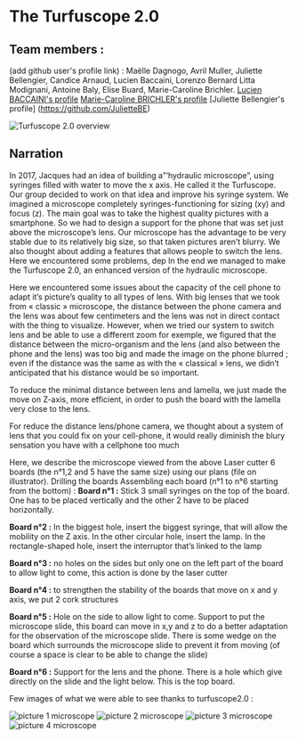 # The Turfuscope 2.0

## **Team members :**

(add github user's profile link) :
Maëlle Dagnogo, Avril Muller, Juliette Bellengier, Candice Arnaud, Lucien Baccaini, Lorenzo Bernard Litta Modignani, Antoine Baly, Elise Buard, Marie-Caroline Brichler.
[Lucien BACCAINI's profile](https://github.com/Shavesteo)
[Marie-Caroline BRICHLER's profile](https://github.com/Tisdie)
[Juliette Bellengier's profile] (https://github.com/JulietteBE)


![Turfuscope 2.0 overview](http://image.noelshack.com/fichiers/2018/42/2/1539672949-microscope-pic.png)


## **Narration**

In 2017, Jacques had an idea of building a”‘hydraulic microscope”, using syringes filled with water to move the x axis. He called it the Turfuscope.
Our group decided to work on that idea and improve his syringe system. We imagined a microscope completely syringes-functioning for sizing (xy) and focus (z). The main goal was to take the highest quality pictures with a smartphone. So we had to design a support for the phone that was set just above the microscope’s lens. 
Our microscope has the advantage to be very stable due to its relatively big size, so that taken pictures aren’t blurry.
We also thought about adding a features that allows people to switch the lens. Here we encountered some problems, dep
In the end we managed to make the Turfuscope 2.0, an enhanced version of the hydraulic microscope.

Here we encountered some issues about the capacity of the cell phone to adapt it’s picture’s quality to all types of lens. With big lenses that we took from « classic » microscope, the distance between the phone camera and the lens was about few centimeters and the lens was not in direct contact with the thing to visualize. However, when we tried our system to switch lens and be able to use a different zoom for exemple, we figured that the distance between the micro-organism and the lens (and also between the phone and the lens) was too big and made the image on the phone blurred ; even if the distance was the same as with the « classical » lens, we didn’t anticipated that his distance would be so important.

To reduce the minimal distance between lens and lamella, we just made the move on Z-axis, more efficient, in order to push the board with the lamella very close to the lens.

For reduce the distance lens/phone camera, we thought about a system of lens that you could fix on your cell-phone, it would really diminish the blury sensation you have with a cellphone too much


Here, we describe the microscope viewed from the above 
Laser cutter 6 boards (the n°1,2 and 5 have the same size) using our plans (file on illustrator).
Drilling the boards
Assembling each board (n°1 to n°6 starting from the bottom) : 
**Board n°1 :** Stick 3 small syringes on the top of the board. One has to be placed vertically and the other 2 have to be placed horizontally.

**Board n°2 :** In the biggest hole, insert the biggest syringe, that will allow the mobility on the Z axis. In the other circular hole, insert the lamp. In the rectangle-shaped hole, insert the interruptor that’s linked to the lamp 

**Board n°3 :** no holes on the sides but only one on the left part of the board to allow light to come, this action is done by the laser cutter 

**Board n°4 :** to strengthen the stability of the boards that move on x and y axis, we put 2 cork structures

**Board n°5 :** Hole on the side to allow light to come. Support to put the microscope slide, this board can move in x,y and z to do a better adaptation for the observation of the microscope slide. There is some wedge on the board which surrounds the microscope slide to prevent it from moving (of course a space is clear to be able to change the slide)

**Board n°6 :** Support for the lens and the phone. There is a hole which give directly on the slide and the light below. This is the top board.



Few images of what we were able to see thanks to turfuscope2.0 : 

![picture 1 microscope](http://image.noelshack.com/fichiers/2018/42/2/1539673860-micro1.jpg)
![picture 2 microscope](http://image.noelshack.com/fichiers/2018/42/2/1539673860-micro2.jpg)
![picture 3 microscope](http://image.noelshack.com/fichiers/2018/42/2/1539673860-micro3.jpg)
![picture 4 microscope](http://image.noelshack.com/fichiers/2018/42/2/1539673883-micro4.jpg)

